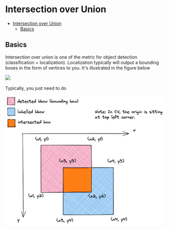 # Intersection over Union

- [Intersection over Union](#intersection-over-union)
  - [Basics](#basics)


## Basics

Intersection over union is one of the metric for object detection (classification + localization). Localization typically will output a bounding boxes in the form of vertices to you. It's illustrated in the figure below

![](https://miro.medium.com/v2/resize:fit:1400/1*7077JY5qMLb0_rQrXwHMdg.jpeg)

Typically, you just need to do

![](./iou.png)